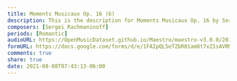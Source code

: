 ```yaml
---
title: Moments Musicaux Op. 16 (6)
description: This is the description for Moments Musicaux Op. 16 by Sergei Rachmaninoff
composers: [Sergei Rachmaninoff]
periods: [Romantic]
audioURL: https://OpenMusicDataset.github.io/Maestro/maestro-v3.0.0/2011/MIDI-Unprocessed_17_R3_2011_MID--AUDIO_R3-D6_08_Track08_wav.midi
formURL: https://docs.google.com/forms/d/e/1FAIpQLSeTZbR01am8t7xZ1sAVRMxmAtc8m8Kq1gMyku8tzPyq7l_L8g/viewform
comments: true
share: true
date: 2021-08-08T07:43:13-06:00
---
```

